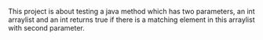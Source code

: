 This project is about testing a java method which has two parameters, an int arraylist and an int returns true if there is a matching element in this arraylist with second parameter.